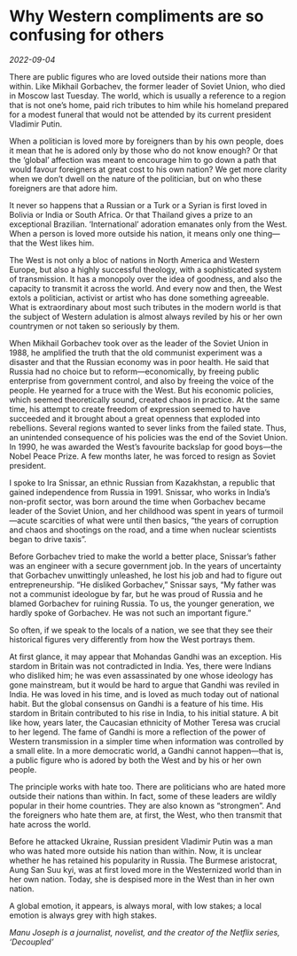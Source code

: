 # Why Western compliments are so confusing for others

*2022-09-04*

There are public figures who are loved outside their nations more than
within. Like Mikhail Gorbachev, the former leader of Soviet Union, who
died in Moscow last Tuesday. The world, which is usually a reference to
a region that is not one’s home, paid rich tributes to him while his
homeland prepared for a modest funeral that would not be attended by its
current president Vladimir Putin.

When a politician is loved more by foreigners than by his own people,
does it mean that he is adored only by those who do not know enough? Or
that the ‘global’ affection was meant to encourage him to go down a path
that would favour foreigners at great cost to his own nation? We get
more clarity when we don’t dwell on the nature of the politician, but on
who these foreigners are that adore him.

It never so happens that a Russian or a Turk or a Syrian is first loved
in Bolivia or India or South Africa. Or that Thailand gives a prize to
an exceptional Brazilian. ‘International’ adoration emanates only from
the West. When a person is loved more outside his nation, it means only
one thing—that the West likes him.

The West is not only a bloc of nations in North America and Western
Europe, but also a highly successful theology, with a sophisticated
system of transmission. It has a monopoly over the idea of goodness, and
also the capacity to transmit it across the world. And every now and
then, the West extols a politician, activist or artist who has done
something agreeable. What is extraordinary about most such tributes in
the modern world is that the subject of Western adulation is almost
always reviled by his or her own countrymen or not taken so seriously by
them.

When Mikhail Gorbachev took over as the leader of the Soviet Union in
1988, he amplified the truth that the old communist experiment was a
disaster and that the Russian economy was in poor health. He said that
Russia had no choice but to reform—economically, by freeing public
enterprise from government control, and also by freeing the voice of the
people. He yearned for a truce with the West. But his economic policies,
which seemed theoretically sound, created chaos in practice. At the same
time, his attempt to create freedom of expression seemed to have
succeeded and it brought about a great openness that exploded into
rebellions. Several regions wanted to sever links from the failed state.
Thus, an unintended consequence of his policies was the end of the
Soviet Union. In 1990, he was awarded the West’s favourite backslap for
good boys—the Nobel Peace Prize. A few months later, he was forced to
resign as Soviet president.

I spoke to Ira Snissar, an ethnic Russian from Kazakhstan, a republic
that gained independence from Russia in 1991. Snissar, who works in
India’s non-profit sector, was born around the time when Gorbachev
became leader of the Soviet Union, and her childhood was spent in years
of turmoil—acute scarcities of what were until then basics, “the years
of corruption and chaos and shootings on the road, and a time when
nuclear scientists began to drive taxis”.

Before Gorbachev tried to make the world a better place, Snissar’s
father was an engineer with a secure government job. In the years of
uncertainty that Gorbachev unwittingly unleashed, he lost his job and
had to figure out entrepreneurship. “He disliked Gorbachev,” Snissar
says, “My father was not a communist ideologue by far, but he was proud
of Russia and he blamed Gorbachev for ruining Russia. To us, the younger
generation, we hardly spoke of Gorbachev. He was not such an important
figure.”

So often, if we speak to the locals of a nation, we see that they see
their historical figures very differently from how the West portrays
them.

At first glance, it may appear that Mohandas Gandhi was an exception.
His stardom in Britain was not contradicted in India. Yes, there were
Indians who disliked him; he was even assassinated by one whose ideology
has gone mainstream, but it would be hard to argue that Gandhi was
reviled in India. He was loved in his time, and is loved as much today
out of national habit. But the global consensus on Gandhi is a feature
of his time. His stardom in Britain contributed to his rise in India, to
his initial stature. A bit like how, years later, the Caucasian
ethnicity of Mother Teresa was crucial to her legend. The fame of Gandhi
is more a reflection of the power of Western transmission in a simpler
time when information was controlled by a small elite. In a more
democratic world, a Gandhi cannot happen—that is, a public figure who is
adored by both the West and by his or her own people.

The principle works with hate too. There are politicians who are hated
more outside their nations than within. In fact, some of these leaders
are wildly popular in their home countries. They are also known as
“strongmen”. And the foreigners who hate them are, at first, the West,
who then transmit that hate across the world.

Before he attacked Ukraine, Russian president Vladimir Putin was a man
who was hated more outside his nation than within. Now, it is unclear
whether he has retained his popularity in Russia. The Burmese
aristocrat, Aung San Suu kyi, was at first loved more in the Westernized
world than in her own nation. Today, she is despised more in the West
than in her own nation.

A global emotion, it appears, is always moral, with low stakes; a local
emotion is always grey with high stakes.

*Manu Joseph is a journalist, novelist, and the creator of the Netflix
series, ‘Decoupled’*
